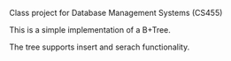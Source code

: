 Class project for Database Management Systems (CS455)

This is a simple implementation of a B+Tree.

The tree supports insert and serach functionality.

